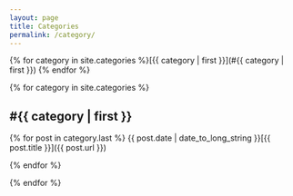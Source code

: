 ```yaml
---
layout: page
title: Categories
permalink: /category/
---
```

{% for category in site.categories %}[{{ category | first }}](#{{ category | first }}) {% endfor %}

{% for category in site.categories %}
<h2><a name="{{ category | first }}">#{{ category | first }}</a></h2>

{% for post in category.last %}
<span class="pull-right">{{ post.date | date_to_long_string }}</span>[{{ post.title }}]({{ post.url }})

{% endfor %}

{% endfor %}
